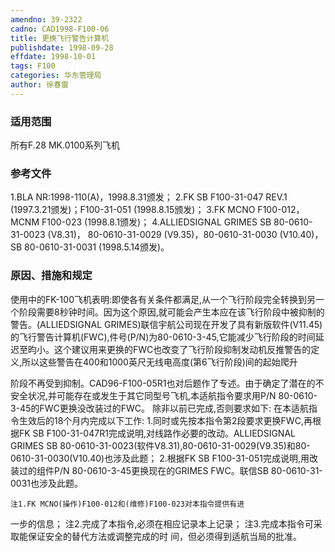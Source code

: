 ```yaml
---
amendno: 39-2322
cadno: CAD1998-F100-06
title: 更换飞行警告计算机
publishdate: 1998-09-28
effdate: 1998-10-01
tags: F100
categories: 华东管理局
author: 徐春雷
---
```


### 适用范围 
所有F.28 MK.0100系列飞机

<!--more-->
### 参考文件
1.BLA NR:1998-110(A)，1998.8.31颁发； 
2.FK
 SB F100-31-047 REV.1 (1997.3.21颁发)；F100-31-051 (1998.8.15颁发)；
 3.FK MCNO F100-012，MCNM F100-023 (1998.8.1颁发)；
    4.ALLIEDSIGNAL GRIMES SB 80-0610-31-0023 (V8.31)， 80-0610-31-0029 (V9.35)，80-0610-31-0030 (V10.40)，SB 80-0610-31-0031 (1998.5.14颁发)。

### 原因、措施和规定 
使用中的FK-100飞机表明:即使各有关条件都满足,从一个飞行阶段完全转换到另一个阶段需要8秒钟时间。因为这个原因,就可能会产生本应在该飞行阶段中被抑制的警告。(ALLIEDSIGNAL GRIMES)联信宇航公司现在开发了具有新版软件(V11.45)的飞行警告计算机(FWC),件号(P/N)为80-0610-3-45,它能减少飞行阶段的时间延迟至昀小。这个建议用来更换的FWC也改变了飞行阶段抑制发动机反推警告的定义,所以这些警告在400和1000英尺无线电高度(第6飞行阶段)间的起始爬升
  
阶段不再受到抑制。CAD96-F100-05R1也对后题作了专述。由于确定了潜在的不安全状况,并可能存在或发生于其它同型号飞机,本适航指令要求用P/N 80-0610-3-45的FWC更换没改装过的FWC。 
    除非以前已完成,否则要求如下:     在本适航指令生效后的18个月内完成以下工作: 
    1.同时或先按本指令第2段要求更换FWC,再根据FK SB F100-31-047R1完成说明,对线路作必要的改动。ALLIEDSIGNAL GRIMES SB 80-0610-31-0023(软件V8.31),80-0610-31-0029(V9.35)和80-0610-31-0030(V10.40)也涉及此题； 
    2.根据FK SB F100-31-051完成说明,用改装过的组件P/N 80-0610-3-45更换现在的GRIMES FWC。联信SB 80-0610-31-0031也涉及此题。 

    注1.FK MCNO(操作)F100-012和(维修)F100-023对本指令提供有进
一步的信息； 注2.完成了本指令,必须在相应记录本上记录； 注3.完成本指令可采取能保证安全的替代方法或调整完成的时
间，但必须得到适航当局的批准。
